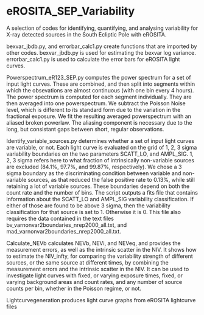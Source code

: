 # eROSITA_SEP_Variability
A selection of codes for identifying, quantifying, and analysing variability for X-ray detected sources in the South Ecliptic Pole with eROSITA.

bexvar_jbdb.py, and errorbar_calc1.py create functions that are imported by other codes. bexvar_jbdb.py is used for estimating the bexvar log variance. errorbar_calc1.py is used to calculate the error bars for eROSITA light curves. 

Powerspectrum_eR123_SEP.py computes the power spectrum for a set of input light curves. These are combined, and then split into segments within which the obsevations are almost continuous (with one bin every 4 hours). The power spectrum is computed for each segment individually. They are then averaged into one powerspectrum. We subtract the Poisson Noise level, which is different to its standard form due to the variation in the fractional exposure. We fit the resulting averaged powerspectrum with an aliased broken powerlaw. The aliasing component is necessary due to the long, but consistant gaps between short, regular observations. 

Identify_variable_sources.py determines whether a set of input light curves are variable, or not. Each light curve is evaluated on the grid of 1, 2, 3 sigma variability boundaries on the two parameters SCATT_LO, and AMPL_SIG. 1, 2, 3 sigma refers here to what fraction of intrinsically non-variable sources are excluded (84.1%, 97.7%, and 99.87%, respectively). We chose a 3 sigma boundary as the discriminating condition between variable and non-variable sources, as that reduced the false positive rate to 0.13%, while still retaining a lot of variable sources. These boundaries depend on both the count rate and the number of bins. The script outputs a fits file that contains information about the SCATT_LO and AMPL_SIG variability classification. If either of those are found to be above 3 sigma, then the variability classification for that source is set to 1. Otherwise it is 0. This file also requires the data contained in the text files bv_varnonvar2boundaries_nrep2000_all.txt, and mad_varnonvar2boundaries_nrep2000_all.txt.

Calculate_NEVb calculates NEVb, NEVi, and NEVeq, and provides the measurement errors, as well as the intrinsic scatter in the NIV. It shows how to estimate the NIV_infty, for comparing the variability strength of different sources, or the same source at different times, by combining the measurement errors and the intrinsic scatter in the NIV. It can be used to investigate light curves with fixed, or varying exposure times, fixed, or varying background areas and count rates, and any number of source counts per bin, whether in the Poisson regime, or not. 

Lightcurvegeneration produces light curve graphs from eROSITA lightcurve files
